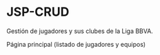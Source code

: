 # JSP-CRUD

Gestión de jugadores y sus clubes de la Liga BBVA.

Página principal (listado de jugadores y equipos)
